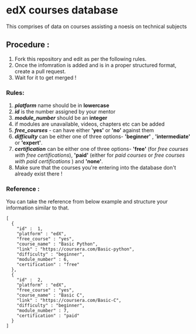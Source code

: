 # edX courses database
This comprises of data on courses assisting a noesis on technical subjects

## Procedure :
1. Fork this repository and edit as per the following rules.
2. Once the infomration is added and is in a proper structured format, create a pull request.
3. Wait for it to get merged !

### Rules:
1. ***platform*** name should be in **lowercase**
2. ***id*** is the number assigned by your mentor
3. ***module_number*** should be an **integer**
4. if modules are unavailable, videos, chapters etc can be added
5. ***free_courses*** - can have either **'yes'** or **'no'** against them
6. ***difficulty*** can be either one of three options- **'beginner'** , **'intermediate'** or **'expert'**.
7. ***certification*** can be either one of three options- **'free'** (for *free courses with free certifications*), **'paid'** (either for *paid courses* or *free courses with paid certifications* ) and **'none'**.
8. Make sure that the courses you're entering into the database don't already exist there !

### Reference :
You can take the reference from below example and structure your information similar to that.

   
  ```
  [
    {
      "id" :  1,
      "platform" : "edX",
      "free_course" : "yes",
      "course_name" : "Basic Python",
      "link" : "https://coursera.com/Basic-python",
      "difficulty" : "beginner",
      "module_number" : 6,
      "certification" : "free"
    },
    {
      "id" :  2,
      "platform" : "edX",
      "free_course" : "yes",
      "course_name" : "Basic C",
      "link" : "https://coursera.com/Basic-C",
      "difficulty" : "beginner",
      "module_number" : 7,
      "certification" : "paid"
    }
  ]
